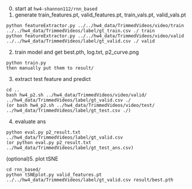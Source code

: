 0. start at ```hw4-shannon112/rnn_based```
1. generate train_features.pt, valid_features.pt, train_vals.pt, valid_vals.pt
```
python featureExtractor.py ../../hw4_data/TrimmedVideos/video/train ../../hw4_data/TrimmedVideos/label/gt_train.csv ./ train
python featureExtractor.py ../../hw4_data/TrimmedVideos/video/valid ../../hw4_data/TrimmedVideos/label/gt_valid.csv ./ valid
```

2. train model and get best.pth, log.txt, p2_curve.png
```
python train.py
then manually put them to result/
```

3. extract test feature and predict
```
cd ..
bash hw4_p2.sh ../hw4_data/TrimmedVideos/video/valid/ ../hw4_data/TrimmedVideos/label/gt_valid.csv ./
(or bash hw4_p2.sh ../hw4_data/TrimmedVideos/video/test/ ../hw4_data/TrimmedVideos/label/gt_test.csv ./)
```

4. evaluate ans
```
python eval.py p2_result.txt ../hw4_data/TrimmedVideos/label/gt_valid.csv
(or python eval.py p2_result.txt ../hw4_data/TrimmedVideos/label/gt_test_ans.csv)
```

(optional)5. plot tSNE
```
cd rnn_based/
python tSNEplot.py valid_features.pt ../../hw4_data/TrimmedVideos/label/gt_valid.csv result/best.pth
```
